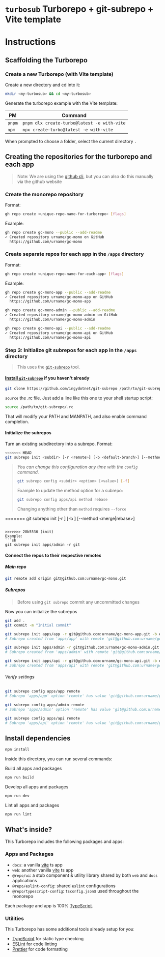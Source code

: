 # `turbosub` Turborepo + git-subrepo + Vite template

# Instructions

## Scaffolding the Turborepo

### Create a new Turborepo (with Vite template)

Create a new directory and cd into it:

```sh
mkdir <my-turbosub> && cd <my-turbosub>
```

Generate the turborepo example with the Vite template:

| PM     | Command                                     |
| ------ | ------------------------------------------- |
| `pnpm` | `pnpm dlx create-turbo@latest -e with-vite` |
| `npm`  | `npx create-turbo@latest -e with-vite`      |

When prompted to choose a folder, select the current directory `.`

## Creating the repositories for the turborepo and each app

> Note: We are using the [github cli](https://cli.github.com/), but you can also do this manually via the github website

### Create the monorepo repository

Format:
```sh
gh repo create <unique-repo-name-for-turborepo> [flags]
```

Example:
```sh
gh repo create gc-mono --public --add-readme
✓ Created repository urname/gc-mono on GitHub
  https://github.com/urname/gc-mono
```

### Create separate repos for each app in the `/apps` directory

Format:
```sh
gh repo create <unique-repo-name-for-each-app> [flags]
```

Example:
```sh
gh repo create gc-mono-app --public --add-readme
✓ Created repository urname/gc-mono-app on GitHub
  https://github.com/urname/gc-mono-app

gh repo create gc-mono-admin --public --add-readme
✓ Created repository urname/gc-mono-admin on GitHub
  https://github.com/urname/gc-mono-admin

gh repo create gc-mono-api --public --add-readme
✓ Created repository urname/gc-mono-api on GitHub
  https://github.com/urname/gc-mono-api

```

### Step 3: Initialize git subrepos for each app in the `/apps` directory

> This uses the [`git-subrepo`](https://github.com/ingydotnet/git-subrepo) tool.

#### [Install `git-subrepo`]() if you haven't already
    
```sh
git clone https://github.com/ingydotnet/git-subrepo /path/to/git-subrepo
```

`source` the .rc file. Just add a line like this one to your shell startup script:

```sh
source /path/to/git-subrepo/.rc
```
That will modify your PATH and MANPATH, and also enable command completion.

#### Initialize the subrepos

Turn an existing subdirectory into a subrepo.
Format:
```sh
<<<<<<< HEAD
git subrepo init <subdir> [-r <remote>] [-b <default-branch>] [--method <merge|rebase>]
```


> *You can change this configuration any time with the `config` command.*
> ```sh
> git subrepo config <subdir> <option> [<value>] [-f]
> ```
> 
> 
> Example to update the method option for a subrepo:
> ```sh
> git subrepo config apps/api method rebase
> ```
> Changing anything other than `method` requires `--force`
> 

=======
git subrepo init <subdir> [-r <remote>] [-b <branch>] [--method <merge|rebase>]
```

>>>>>>> 28b5536 (init)
Example:
```sh
git subrepo init apps/admin -r git
```

#### Connect the repos to their respective remotes

##### Main repo

```sh
git remote add origin git@github.com:urname/gc-mono.git
```
##### Subrepos

> Before using `git subrepo` commit any uncommitted changes

Now you can initialize the subrepos
```sh
git add .
git commit -m "Initial commit"

git subrepo init apps/app -r git@github.com:urname/gc-mono-app.git -b dev --method rebase
# Subrepo created from 'apps/app' with remote 'git@github.com:urname/gc-mono-app.git' (dev).

git subrepo init apps/admin -r git@github.com:urname/gc-mono-admin.git -b dev --method rebase
# Subrepo created from 'apps/admin' with remote 'git@github.com:urname/gc-mono-admin.git' (dev).

git subrepo init apps/api -r git@github.com:urname/gc-mono-api.git -b dev --method rebase
# Subrepo created from 'apps/api' with remote 'git@github.com:urname/gc-mono-api.git' (dev).
```

###### Verify settings
```sh
git subrepo config apps/app remote
# Subrepo 'apps/app' option 'remote' has value 'git@github.com:urname/gc-mono-app.git'.

git subrepo config apps/admin remote
# Subrepo 'apps/admin' option 'remote' has value 'git@github.com:urname/gc-mono-admin.git'.

git subrepo config apps/api remote
# Subrepo 'apps/api' option 'remote' has value 'git@github.com:urname/gc-mono-api.git'.
```
## Install dependencies

```sh
npm install
````

Inside this directory, you can run several commands:

Build all apps and packages

```sh
npm run build
```

Develop all apps and packages

```sh
npm run dev
```

Lint all apps and packages

```sh
npm run lint
```

## What's inside?

This Turborepo includes the following packages and apps:

### Apps and Packages

-   `docs`: a vanilla [vite](https://vitejs.dev) ts app
-   `web`: another vanilla [vite](https://vitejs.dev) ts app
-   `@repo/ui`: a stub component & utility library shared by both `web` and `docs` applications
-   `@repo/eslint-config`: shared `eslint` configurations
-   `@repo/typescript-config`: `tsconfig.json`s used throughout the monorepo

Each package and app is 100% [TypeScript](https://www.typescriptlang.org/).

### Utilities

This Turborepo has some additional tools already setup for you:

-   [TypeScript](https://www.typescriptlang.org/) for static type checking
-   [ESLint](https://eslint.org/) for code linting
-   [Prettier](https://prettier.io) for code formatting

```

```
